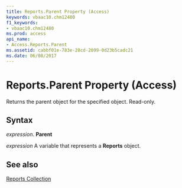 ```yaml
---
title: Reports.Parent Property (Access)
keywords: vbaac10.chm12480
f1_keywords:
- vbaac10.chm12480
ms.prod: access
api_name:
- Access.Reports.Parent
ms.assetid: cabbf01e-783e-28cd-2099-0d23b5cadc21
ms.date: 06/08/2017
---
```



# Reports.Parent Property (Access)

Returns the parent object for the specified object. Read-only.


## Syntax

 _expression_. **Parent**

 _expression_ A variable that represents a **Reports** object.


## See also


[Reports Collection](Access.Reports.md)

